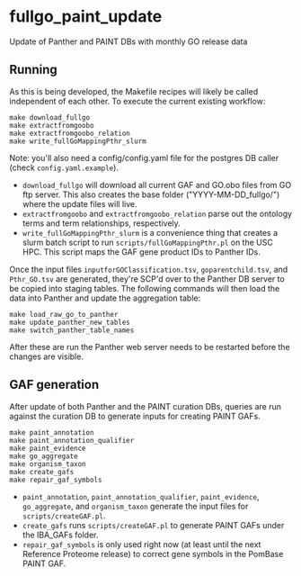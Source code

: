 # fullgo_paint_update
Update of Panther and PAINT DBs with monthly GO release data

## Running
As this is being developed, the Makefile recipes will likely be called independent of each other. To execute the current existing workflow:
```
make download_fullgo
make extractfromgoobo
make extractfromgoobo_relation
make write_fullGoMappingPthr_slurm
```
Note: you'll also need a config/config.yaml file for the postgres DB caller (check `config.yaml.example`).

* `download_fullgo` will download all current GAF and GO.obo files from GO ftp server. This also creates the base folder ("YYYY-MM-DD_fullgo/") where the update files will live.
* `extractfromgoobo` and `extractfromgoobo_relation` parse out the ontology terms and term relationships, respectively.
* `write_fullGoMappingPthr_slurm` is a convenience thing that creates a slurm batch script to run `scripts/fullGoMappingPthr.pl` on the USC HPC. This script maps the GAF gene product IDs to Panther IDs.

Once the input files `inputforGOClassification.tsv`, `goparentchild.tsv`, and `Pthr_GO.tsv` are generated, they're SCP'd over to the Panther DB server to be copied into staging tables. The following commands will then load the data into Panther and update the aggregation table:
```
make load_raw_go_to_panther
make update_panther_new_tables
make switch_panther_table_names
```

After these are run the Panther web server needs to be restarted before the changes are visible.

## GAF generation
After update of both Panther and the PAINT curation DBs, queries are run against the curation DB to generate inputs for creating PAINT GAFs.
```
make paint_annotation
make paint_annotation_qualifier
make paint_evidence
make go_aggregate
make organism_taxon
make create_gafs
make repair_gaf_symbols
```
* `paint_annotation`, `paint_annotation_qualifier`, `paint_evidence`, `go_aggregate`, and `organism_taxon` generate the input files for `scripts/createGAF.pl`.
* `create_gafs` runs `scripts/createGAF.pl` to generate PAINT GAFs under the IBA_GAFs folder.
* `repair_gaf_symbols` is only used right now (at least until the next Reference Proteome release) to correct gene symbols in the PomBase PAINT GAF.
